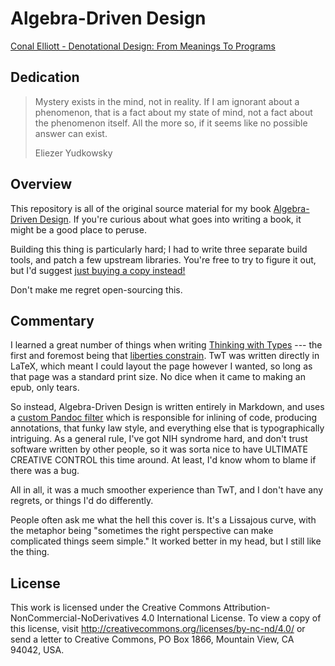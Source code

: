 # Algebra-Driven Design

[Conal Elliott - Denotational Design: From Meanings To Programs](https://www.youtube.com/watch?v=bmKYiUOEo2A)

## Dedication

> Mystery exists in the mind, not in reality. If I am ignorant about a
> phenomenon, that is a fact about my state of mind, not a fact about the
> phenomenon itself. All the more so, if it seems like no possible answer can
> exist.
>
> Eliezer Yudkowsky


## Overview

This repository is all of the original source material for my book
[Algebra-Driven Design](https://leanpub.com/algebra-driven-design/). If you're
curious about what goes into writing a book, it might be a good place to peruse.

Building this thing is particularly hard; I had to write three separate build
tools, and patch a few upstream libraries. You're free to try to figure it out,
but I'd suggest [just buying a copy
instead!](https://leanpub.com/algebra-driven-design/)

Don't make me regret open-sourcing this.


## Commentary

I learned a great number of things when writing [Thinking with
Types](https://leanpub.com/thinking-with-types) --- the first and foremost being
that [liberties constrain](https://www.youtube.com/watch?v=GqmsQeSzMdw). TwT was
written directly in LaTeX, which meant I could layout the page however I wanted,
so long as that page was a standard print size. No dice when it came to making
an epub, only tears.

So instead, Algebra-Driven Design is written entirely in Markdown, and uses
a [custom Pandoc filter](https://github.com/isovector/design-tools) which is
responsible for inlining of code, producing annotations, that funky law style,
and everything else that is typographically intriguing. As a general rule, I've
got NIH syndrome hard, and don't trust software written by other people, so it
was sorta nice to have ULTIMATE CREATIVE CONTROL this time around. At least, I'd
know whom to blame if there was a bug.

All in all, it was a much smoother experience than TwT, and I don't have any
regrets, or things I'd do differently.

People often ask me what the hell this cover is. It's a Lissajous curve, with
the metaphor being "sometimes the right perspective can make complicated things
seem simple." It worked better in my head, but I still like the thing.


## License

This work is licensed under the Creative Commons
Attribution-NonCommercial-NoDerivatives 4.0 International License. To view a
copy of this license, visit http://creativecommons.org/licenses/by-nc-nd/4.0/ or
send a letter to Creative Commons, PO Box 1866, Mountain View, CA 94042, USA.

